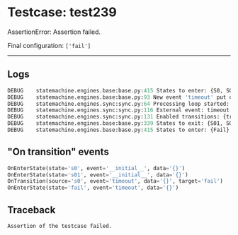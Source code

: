 # Testcase: test239

AssertionError: Assertion failed.

Final configuration: `['fail']`

---

## Logs
```py
DEBUG    statemachine.engines.base:base.py:415 States to enter: {S0, S01}
DEBUG    statemachine.engines.base:base.py:93 New event 'timeout' put on the 'external' queue
DEBUG    statemachine.engines.sync:sync.py:64 Processing loop started: {s0, s01}
DEBUG    statemachine.engines.sync:sync.py:116 External event: timeout
DEBUG    statemachine.engines.sync:sync.py:131 Enabled transitions: {transition timeout from S0 to Fail}
DEBUG    statemachine.engines.base:base.py:339 States to exit: {S01, S0}
DEBUG    statemachine.engines.base:base.py:415 States to enter: {Fail}

```

## "On transition" events
```py
OnEnterState(state='s0', event='__initial__', data='{}')
OnEnterState(state='s01', event='__initial__', data='{}')
OnTransition(source='s0', event='timeout', data='{}', target='fail')
OnEnterState(state='fail', event='timeout', data='{}')
```

## Traceback
```py
Assertion of the testcase failed.
```
